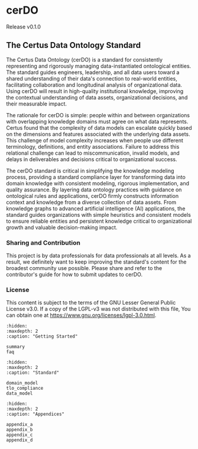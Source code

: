# cerDO

Release v0.1.0

## The Certus Data Ontology Standard

The Certus Data Ontology (cerDO) is a standard for consistently representing and rigorously managing data-instantiated ontological entities. The standard guides engineers, leadership, and all data users toward a shared understanding of their data's connection to real-world entities, facilitating collaboration and longitudinal analysis of organizational data. Using cerDO will result in high-quality institutional knowledge, improving the contextual understanding of data assets, organizational decisions, and their measurable impact.

The rationale for cerDO is simple: people within and between organizations with overlapping knowledge domains must agree on what data represents. Certus found that the complexity of data models can escalate quickly based on the dimensions and features associated with the underlying data assets. This challenge of model complexity increases when people use different terminology, definitions, and entity associations. Failure to address this relational challenge can lead to miscommunication, invalid models, and delays in deliverables and decisions critical to organizational success.

The cerDO standard is critical in simplifying the knowledge modeling process, providing a standard compliance layer for transforming data into domain knowledge with consistent modeling, rigorous implementation, and quality assurance. By layering data ontology practices with guidance on ontological rules and applications, cerDO firmly constructs information context and knowledge from a diverse collection of data assets. From knowledge graphs to advanced artificial intelligence (AI) applications, the standard guides organizations with simple heuristics and consistent models to ensure reliable entities and persistent knowledge critical to organizational growth and valuable decision-making impact.

### Sharing and Contribution

This project is by data professionals for data professionals at all levels. As a result, we definitely want to keep improving the standard's content for the broadest community use possible. Please share and refer to the contributor's guide for how to submit updates to cerDO.

### License

This content is subject to the terms of the GNU Lesser General Public License v3.0. If a copy of the LGPL-v3 was not distributed with this file, You can obtain one at https://www.gnu.org/licenses/lgpl-3.0.html.

```{toctree}
:hidden:
:maxdepth: 2
:caption: "Getting Started"

summary
faq
```

```{toctree}
:hidden:
:maxdepth: 2
:caption: "Standard"

domain_model
tlo_compliance
data_model
```

```{toctree}
:hidden:
:maxdepth: 2
:caption: "Appendices"

appendix_a
appendix_b
appendix_c
appendix_d
```
